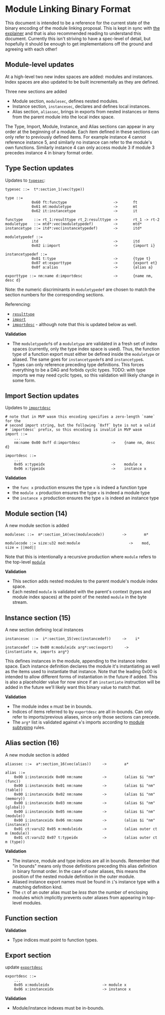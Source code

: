 # Module Linking Binary Format

This document is intended to be a reference for the current state of the binary
encoding of the module linking proposal. This is kept in sync with [the
explainer](Explainer.md) and that is also recommended reading to understand this
document. Currently this isn't striving to have a spec-level of detail, but
hopefully it should be enough to get implementations off the ground and agreeing
with each other!

## Module-level updates

At a high-level two new index spaces are added: modules and instances. Index
spaces are also updated to be built incrementally as they are defined.

Three new sections are added

* Module section, `modulesec`, defines nested modules.
* Instance section, `instancesec`, declares and defines local instances.
* Alias section, `aliassec`, brings in exports from nested instances or items
  from the parent module into the local index space.

The Type, Import, Module, Instance, and Alias sections can appear in any order
at the beginning of a module. Each item defined in these sections can only refer
to previously defined items. For example instance 4 cannot reference instance 5,
and similarly no instance can refer to the module's own functions. Similarly
instance 4 can only access module 3 if module 3 precedes instance 4 in binary
format order.

## Type Section updates

Updates to
[`typesec`](https://webassembly.github.io/spec/core/binary/modules.html#binary-typesec):

```
typesec ::=  t*:section_1(vec(type))

type ::=
            0x60 ft:functype                     ->       ft
            0x61 mt:moduletype                   ->       mt
            0x62 it:instancetype                 ->       it

functype     ::= rt_1:resulttype rt_2:resulttype ->       rt_1 -> rt-2
moduletype   ::= mtd*:vec(moduletypedef)         ->       mtd*
instancetype ::= itd*:vec(instancetypedef)       ->       itd*

moduletypedef ::=
            itd                                  ->       itd
            0x02 i:import                        ->       {import i}

instancetypedef ::=
            0x01 t:type                          ->       {type t}
            0x07 et:exporttype                   ->       {export et}
            0x0f a:alias                         ->       {alias a}

exporttype ::= nm:name d:importdesc              ->       {name nm, desc d}
```

Note: the numeric discriminants in `moduletypedef` are chosen to match the
section numbers for the corresponding sections.

Referencing:
* [`resulttype`](https://webassembly.github.io/spec/core/binary/types.html#binary-resulttype)
* [`import`](https://webassembly.github.io/spec/core/binary/modules.html#binary-import)
* [`importdesc`](https://webassembly.github.io/spec/core/binary/modules.html#binary-importdesc) -
  although note that this is updated below as well.

**Validation**

* The `moduletypedef`s of a `moduletype` are validated in a fresh set of index
  spaces (currently, only the type index space is used). Thus, the function
  type of a function export must either be defined inside the `moduletype` or
  aliased. The same goes for `instancetypedef`s and `instancetype`s.
* Types can only reference preceding type definitions. This forces everything to
  be a DAG and forbids cyclic types. TODO: with type imports we may need cyclic
  types, so this validation will likely change in some form.

## Import Section updates

Updates to
[`importdesc`](https://webassembly.github.io/spec/core/binary/modules.html#binary-importdesc)

```
# note that in MVP wasm this encoding specifies a zero-length `name` for the
# second import string, but the following `0xff` byte is not a valid
# `importdesc` prefix, so this encoding is invalid in MVP wasm
import ::=
    ...
    nm:name 0x00 0xff d:importdesc              ->    {name nm, desc d}

importdesc ::=
    ...
    0x05 x:typeidx                              ->    module x
    0x06 x:typeidx                              ->    instance x
```

**Validation**

* the `func x` production ensures the type `x` is indeed a function type
* the `module x` production ensures the type `x` is indeed a module type
* the `instance x` production ensures the type `x` is indeed an instance type

## Module section (14)

A new module section is added

```
modulesec ::=  m*:section_14(vec(modulecode))        ->        m*

modulecode ::= size:u32 mod:module                      ->    mod, size = ||mod||
```

Note that this is intentionally a recursive production where `module` refers to
the top-level
[`module`](https://webassembly.github.io/spec/core/binary/modules.html#binary-module)

**Validation**

* This section adds nested modules to the parent module's module index space.
* Each nested `module` is validated with the parent's context (types and module
  index spaces) at the point of the nested `module` in the byte stream.

## Instance section (15)

A new section defining local instances

```
instancesec ::=  i*:section_15(vec(instancedef))     ->    i*

instancedef ::= 0x00 m:moduleidx arg*:vec(export)     ->    {instantiate m, imports arg*}
```

This defines instances in the module, appending to the instance index space.
Each instance definition declares the module it's instantiating as well as the
items used to instantiate that instance. Note that the leading 0x00 is intended
to allow different forms of instantiation in the future if added. This is also a
placeholder value for now since if an `instantiate` instruction will be added in
the future we'll likely want this binary value to match that.

**Validation**

* The module index `m` must be in bounds.
* Indices of items referred to by `exportdesc` are all in-bounds. Can only refer
  to imports/previous aliases, since only those sections can precede.
* The `arg*` list is validated against `m`'s imports according to
  [module subtyping](Subtyping.md#instantiation) rules.


## Alias section (16)

A new module section is added

```
aliassec ::=  a*:section_16(vec(alias))     ->        a*

alias ::=
    0x00 i:instanceidx 0x00 nm:name         ->        (alias $i "nm" (func))
    0x00 i:instanceidx 0x01 nm:name         ->        (alias $i "nm" (table))
    0x00 i:instanceidx 0x02 nm:name         ->        (alias $i "nm" (memory))
    0x00 i:instanceidx 0x03 nm:name         ->        (alias $i "nm" (global))
    0x00 i:instanceidx 0x05 nm:name         ->        (alias $i "nm" (module))
    0x00 i:instanceidx 0x06 nm:name         ->        (alias $i "nm" (instance))
    0x01 ct:varu32 0x05 m:moduleidx         ->        (alias outer ct m (module))
    0x01 ct:varu32 0x07 t:typeidx           ->        (alias outer ct m (type))
```

**Validation**

* The instance, module and type indices are all in bounds. Remember that "in bounds"
  means only those definitions preceding this alias definition in binary format
  order. In the case of outer aliases, this means the position of the nested module
  definition in the outer module.
* Aliased instance export names must be found in `i`'s instance type with a
  matching definition kind.
* The `ct` of an outer alias must be *less than* the number of enclosing modules
  which implicitly prevents outer aliases from appearing in top-level modules.

## Function section

**Validation**

* Type indices must point to function types.

## Export section

update
[`exportdesc`](https://webassembly.github.io/spec/core/binary/modules.html#binary-exportdesc)

```
exportdesc ::=
    ...
    0x05 x:moduleidx                        -> module x
    0x06 x:instanceidx                      -> instance x
```

**Validation**

* Module/instance indexes must be in-bounds.

